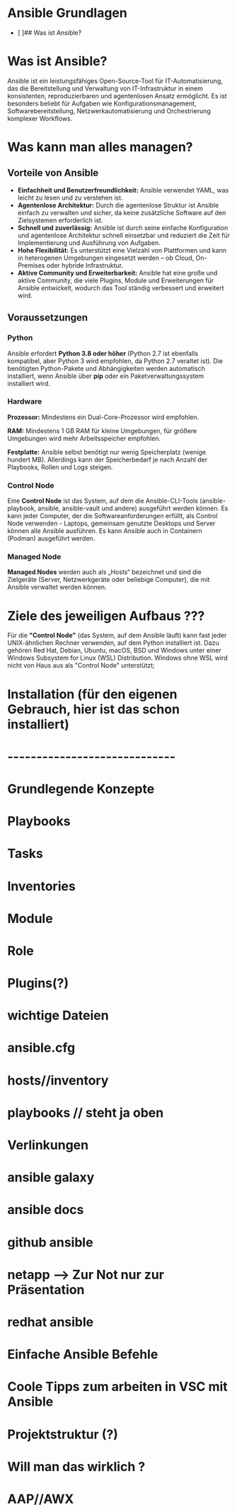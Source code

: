 # Ansible Grundlagen
- [ ]## Was ist Ansible?

# Was ist Ansible?
Ansible ist ein leistungsfähiges Open-Source-Tool für IT-Automatisierung, das die Bereitstellung und Verwaltung von IT-Infrastruktur in einem konsistenten, reproduzierbaren und agentenlosen Ansatz ermöglicht. Es ist besonders beliebt für Aufgaben wie Konfigurationsmanagement, Softwarebereitstellung, Netzwerkautomatisierung und Orchestrierung komplexer Workflows.


# Was kann man alles managen?


## Vorteile von Ansible
- **Einfachheit und Benutzerfreundlichkeit:** Ansible verwendet YAML, was leicht zu lesen und zu verstehen ist.
- **Agentenlose Architektur:** Durch die agentenlose Struktur ist Ansible einfach zu verwalten und sicher, da keine zusätzliche Software auf den Zielsystemen erforderlich ist.
- **Schnell und zuverlässig:** Ansible ist durch seine einfache Konfiguration und agentenlose Architektur schnell einsetzbar und reduziert die Zeit für Implementierung und Ausführung von Aufgaben.
- **Hohe Flexibilität:** Es unterstützt eine Vielzahl von Plattformen und kann in heterogenen Umgebungen eingesetzt werden – ob Cloud, On-Premises oder hybride Infrastruktur.
- **Aktive Community und Erweiterbarkeit:** Ansible hat eine große und aktive Community, die viele Plugins, Module und Erweiterungen für Ansible entwickelt, wodurch das Tool ständig verbessert und erweitert wird.

## Voraussetzungen

### Python

Ansible erfordert **Python 3.8 oder höher** (Python 2.7 ist ebenfalls kompatibel, aber Python 3 wird empfohlen, da Python 2.7 veraltet ist).
Die benötigten Python-Pakete und Abhängigkeiten werden automatisch installiert, wenn Ansible über **pip** oder ein Paketverwaltungssystem installiert wird.

### Hardware

**Prozessor:** Mindestens ein Dual-Core-Prozessor wird empfohlen.

**RAM:** Mindestens 1 GB RAM für kleine Umgebungen, für größere Umgebungen wird mehr Arbeitsspeicher empfohlen.

**Festplatte:** Ansible selbst benötigt nur wenig Speicherplatz (wenige hundert MB). Allerdings kann der Speicherbedarf je nach Anzahl der Playbooks, Rollen und Logs steigen.

### Control Node

Eine **Control Node** ist das System, auf dem die Ansible-CLI-Tools (ansible-playbook, ansible, ansible-vault und andere) ausgeführt werden können. Es kann jeder Computer, der die Softwareanforderungen erfüllt, als Control Node verwenden - Laptops, gemeinsam genutzte Desktops und Server können alle Ansible ausführen. Es kann Ansible auch in Containern (Podman) ausgeführt werden.

### Managed Node

**Managed Nodes** werden auch als „Hosts“ bezeichnet und sind die Zielgeräte (Server, Netzwerkgeräte oder beliebige Computer), die mit Ansible verwaltet werden können.

# Ziele des jeweiligen Aufbaus ???

Für die **"Control Node"** (das System, auf dem Ansible läuft) kann fast jeder UNIX-ähnlichen Rechner verwenden, auf dem Python installiert ist. Dazu gehören Red Hat, Debian, Ubuntu, macOS, BSD und Windows unter einer Windows Subsystem for Linux (WSL) Distribution. Windows ohne WSL wird nicht von Haus aus als "Control Node" unterstützt;

# Installation (für den eigenen Gebrauch, hier ist das schon installiert)

# -----------------------------

# Grundlegende Konzepte
#   Playbooks
#   Tasks
#   Inventories
#   Module
#   Role
#   Plugins(?)

# wichtige Dateien
#   ansible.cfg
#   hosts//inventory
#   playbooks // steht ja oben



# Verlinkungen
#   ansible galaxy
#   ansible docs
#   github ansible
#   netapp --> Zur Not nur zur Präsentation
#   redhat ansible




# Einfache Ansible Befehle



# Coole Tipps zum arbeiten in VSC mit Ansible


# Projektstruktur (?)



# Will man das wirklich ?
#   AAP//AWX